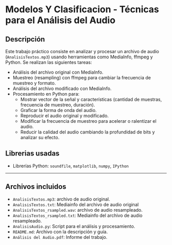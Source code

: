# Modelos Y Clasificacion - Técnicas para el Análisis del Audio 

## Descripción

Este trabajo práctico consiste en analizar y procesar un archivo de audio (`AnalisisTextos.mp3`) usando herramientas como MediaInfo, ffmpeg y Python. Se realizan las siguientes tareas:

- Análisis del archivo original con MediaInfo.
- Muestreo (resampling) con ffmpeg para cambiar la frecuencia de muestreo y formato.
- Análisis del archivo modificado con MediaInfo.
- Procesamiento en Python para:
  - Mostrar vector de la señal y características (cantidad de muestras, frecuencia de muestreo, duración).
  - Graficar la forma de onda del audio.
  - Reproducir el audio original y modificado.
  - Modificar la frecuencia de muestreo para acelerar o ralentizar el audio.
  - Reducir la calidad del audio cambiando la profundidad de bits y analizar su efecto.

## Librerias usadas

   - Librerías Python: `soundfile`, `matplotlib`, `numpy`, `IPython`

---
## Archivos incluidos

- `AnalisisTextos.mp3`: archivo de audio original.
- `AnalisisTextos.txt`: Mediainfo del archivo de audio original
- `AnalisisTextos_rsampled.wav`: archivo de audio resampleado.
- `AnalisisTextos_rsampled.txt`: Mediainfo del archivo de audio resampleado.
- `AnalisisAudio.py`: Script para el análisis y procesamiento.
- `README.md`: Archivo con la descripción y guía.
- `Análisis del Audio.pdf`: Informe del trabajo.
